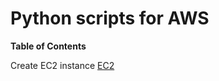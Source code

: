 # Python scripts for AWS

**Table of Contents**

Create EC2 instance [EC2](https://github.com/tresvitae/Scripts/tree/main/AWS/create_dev_instance.py "EC2 instance")

